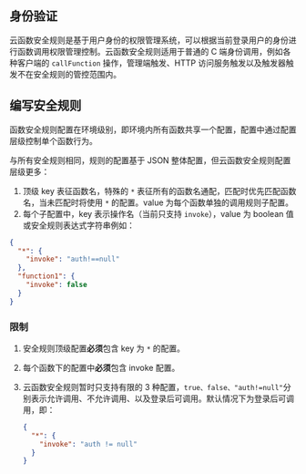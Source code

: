 ## 身份验证

云函数安全规则是基于用户身份的权限管理系统，可以根据当前登录用户的身份进行函数调用权限管理控制。云函数安全规则适用于普通的 C 端身份调用，例如各种客户端的 `callFunction` 操作，管理端触发、HTTP 访问服务触发以及触发器触发不在安全规则的管控范围内。

## 编写安全规则

函数安全规则配置在环境级别，即环境内所有函数共享一个配置，配置中通过配置层级控制单个函数行为。

与所有安全规则相同，规则的配置基于 JSON 整体配置，但云函数安全规则配置层级更多：

1. 顶级 key 表征函数名，特殊的 `*` 表征所有的函数名通配，匹配时优先匹配函数名，当未匹配时将使用 `*` 的配置。value 为每个函数单独的调用规则子配置。
1. 每个子配置中，key 表示操作名（当前只支持 `invoke`），value 为 boolean 值或安全规则表达式字符串例如：

```json
{
  "*": {
    "invoke": "auth!==null"
  },
  "function1": {
    "invoke": false
  }
}
```

### 限制

1. 安全规则顶级配置**必须**包含 key 为 `*` 的配置。
1. 每个函数下的配置中**必须**包含 invoke 配置。
1. 云函数安全规则暂时只支持有限的 3 种配置，`true、false、"auth!=null"`分别表示允许调用、不允许调用、以及登录后可调用。默认情况下为登录后可调用，即：

   ```json
   {
     "*": {
       "invoke": "auth != null"
     }
   }
   ```
